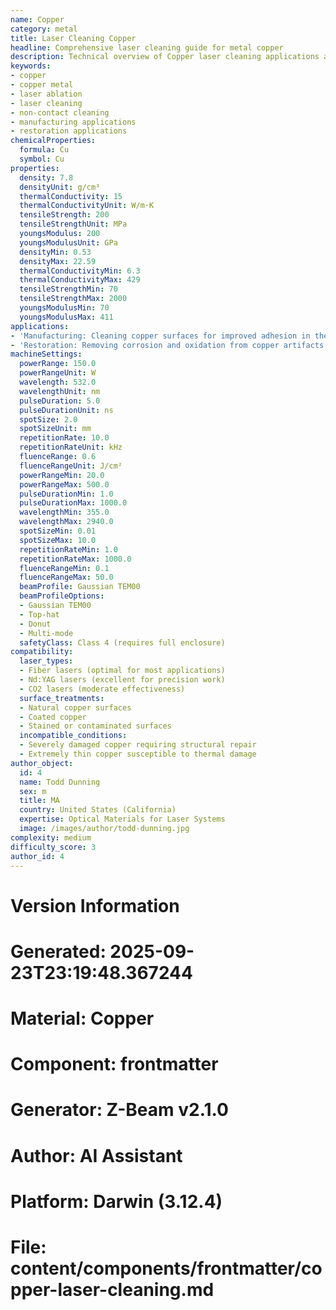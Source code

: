 ```yaml
---
name: Copper
category: metal
title: Laser Cleaning Copper
headline: Comprehensive laser cleaning guide for metal copper
description: Technical overview of Copper laser cleaning applications and parameters
keywords:
- copper
- copper metal
- laser ablation
- laser cleaning
- non-contact cleaning
- manufacturing applications
- restoration applications
chemicalProperties:
  formula: Cu
  symbol: Cu
properties:
  density: 7.8
  densityUnit: g/cm³
  thermalConductivity: 15
  thermalConductivityUnit: W/m·K
  tensileStrength: 200
  tensileStrengthUnit: MPa
  youngsModulus: 200
  youngsModulusUnit: GPa
  densityMin: 0.53
  densityMax: 22.59
  thermalConductivityMin: 6.3
  thermalConductivityMax: 429
  tensileStrengthMin: 70
  tensileStrengthMax: 2000
  youngsModulusMin: 70
  youngsModulusMax: 411
applications:
- 'Manufacturing: Cleaning copper surfaces for improved adhesion in the electronics industry'
- 'Restoration: Removing corrosion and oxidation from copper artifacts and sculptures'
machineSettings:
  powerRange: 150.0
  powerRangeUnit: W
  wavelength: 532.0
  wavelengthUnit: nm
  pulseDuration: 5.0
  pulseDurationUnit: ns
  spotSize: 2.0
  spotSizeUnit: mm
  repetitionRate: 10.0
  repetitionRateUnit: kHz
  fluenceRange: 0.6
  fluenceRangeUnit: J/cm²
  powerRangeMin: 20.0
  powerRangeMax: 500.0
  pulseDurationMin: 1.0
  pulseDurationMax: 1000.0
  wavelengthMin: 355.0
  wavelengthMax: 2940.0
  spotSizeMin: 0.01
  spotSizeMax: 10.0
  repetitionRateMin: 1.0
  repetitionRateMax: 1000.0
  fluenceRangeMin: 0.1
  fluenceRangeMax: 50.0
  beamProfile: Gaussian TEM00
  beamProfileOptions:
  - Gaussian TEM00
  - Top-hat
  - Donut
  - Multi-mode
  safetyClass: Class 4 (requires full enclosure)
compatibility:
  laser_types:
  - Fiber lasers (optimal for most applications)
  - Nd:YAG lasers (excellent for precision work)
  - CO2 lasers (moderate effectiveness)
  surface_treatments:
  - Natural copper surfaces
  - Coated copper
  - Stained or contaminated surfaces
  incompatible_conditions:
  - Severely damaged copper requiring structural repair
  - Extremely thin copper susceptible to thermal damage
author_object:
  id: 4
  name: Todd Dunning
  sex: m
  title: MA
  country: United States (California)
  expertise: Optical Materials for Laser Systems
  image: /images/author/todd-dunning.jpg
complexity: medium
difficulty_score: 3
author_id: 4
---
```



# Version Information
# Generated: 2025-09-23T23:19:48.367244
# Material: Copper
# Component: frontmatter
# Generator: Z-Beam v2.1.0
# Author: AI Assistant
# Platform: Darwin (3.12.4)
# File: content/components/frontmatter/copper-laser-cleaning.md